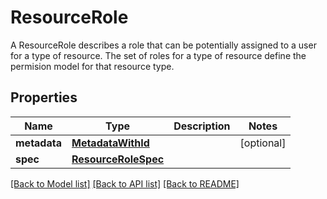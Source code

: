 # ResourceRole

A ResourceRole describes a role that can be potentially assigned to a user for a type of resource. The set of roles for a type of resource define the permision model for that resource type. 
## Properties
Name | Type | Description | Notes
------------ | ------------- | ------------- | -------------
**metadata** | [**MetadataWithId**](MetadataWithId.md) |  | [optional] 
**spec** | [**ResourceRoleSpec**](ResourceRoleSpec.md) |  | 

[[Back to Model list]](../README.md#documentation-for-models) [[Back to API list]](../README.md#documentation-for-api-endpoints) [[Back to README]](../README.md)


